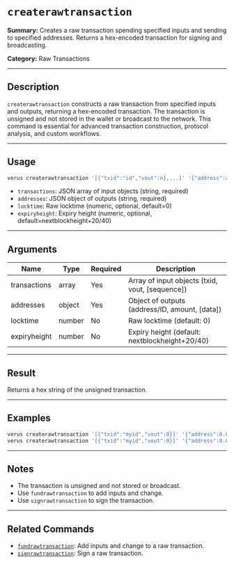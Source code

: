 # `createrawtransaction`

**Summary:**
Creates a raw transaction spending specified inputs and sending to specified addresses. Returns a hex-encoded transaction for signing and broadcasting.

**Category:**
Raw Transactions

---

## Description
`createrawtransaction` constructs a raw transaction from specified inputs and outputs, returning a hex-encoded transaction. The transaction is unsigned and not stored in the wallet or broadcast to the network. This command is essential for advanced transaction construction, protocol analysis, and custom workflows.

---

## Usage
```bash
verus createrawtransaction '[{"txid":"id","vout":n},...]' '{"address":amount,...}' [locktime] [expiryheight]
```
- `transactions`: JSON array of input objects (string, required)
- `addresses`: JSON object of outputs (string, required)
- `locktime`: Raw locktime (numeric, optional, default=0)
- `expiryheight`: Expiry height (numeric, optional, default=nextblockheight+20/40)

---

## Arguments
| Name         | Type    | Required | Description                                         |
|--------------|---------|----------|-----------------------------------------------------|
| transactions | array   | Yes      | Array of input objects (txid, vout, [sequence])     |
| addresses    | object  | Yes      | Object of outputs (address/ID, amount, [data])      |
| locktime     | number  | No       | Raw locktime (default: 0)                           |
| expiryheight | number  | No       | Expiry height (default: nextblockheight+20/40)      |

---

## Result
Returns a hex string of the unsigned transaction.

---

## Examples
```bash
verus createrawtransaction '[{"txid":"myid","vout":0}]' '{"address":0.01}'
verus createrawtransaction '[{"txid":"myid","vout":0}]' '{"address":0.01,"data":"00010203"}'
```

---

## Notes
- The transaction is unsigned and not stored or broadcast.
- Use `fundrawtransaction` to add inputs and change.
- Use `signrawtransaction` to sign the transaction.

---

## Related Commands
- [`fundrawtransaction`](./fundrawtransaction.md): Add inputs and change to a raw transaction.
- [`signrawtransaction`](./signrawtransaction.md): Sign a raw transaction. 